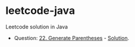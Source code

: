 # leetcode-java
Leetcode solution in Java

- Question: [22. Generate Parentheses](https://leetcode.com/problems/generate-parentheses/) - [Solution](https://github.com/fluency03/leetcode-java/blob/master/GenerateParentheses22.java).
